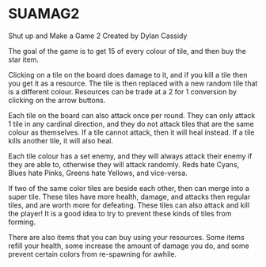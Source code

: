 # SUAMAG2
Shut up and Make a Game 2
Created by Dylan Cassidy

The goal of the game is to get 15 of every colour of tile, and then buy the star item.

Clicking on a tile on the board does damage to it, and if you kill a tile then you get it as a resource. The tile is then replaced with a new random tile that is a different colour. Resources can be trade at a 2 for 1 conversion by clicking on the arrow buttons.

Each tile on the board can also attack once per round. They can only attack 1 tile in any cardinal direction, and they do not attack tiles that are the same colour as themselves. If a tile cannot attack, then it will heal instead. If a tile kills another tile, it will also heal.

Each tile colour has a set enemy, and they will always attack their enemy if they are able to, otherwise they will attack randomly. Reds hate Cyans, Blues hate Pinks, Greens hate Yellows, and vice-versa.

If two of the same color tiles are beside each other, then can merge into a super tile. These tiles have more health, damage, and attacks then regular tiles, and are worth more for defeating. These tiles can also attack and kill the player! It is a good idea to try to prevent these kinds of tiles from forming.

There are also items that you can buy using your resources. Some items refill your health, some increase the amount of damage you do, and some prevent certain colors from re-spawning for awhile.